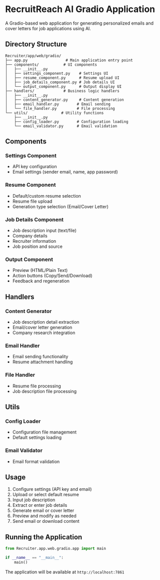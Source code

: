 # RecruitReach AI Gradio Application

A Gradio-based web application for generating personalized emails and cover letters for job applications using AI.

## Directory Structure

```
Recruiter/app/web/gradio/
├── app.py                 # Main application entry point
├── components/           # UI components
│   ├── __init__.py
│   ├── settings_component.py    # Settings UI
│   ├── resume_component.py      # Resume upload UI
│   ├── job_details_component.py # Job details UI
│   └── output_component.py      # Output display UI
├── handlers/             # Business logic handlers
│   ├── __init__.py
│   ├── content_generator.py     # Content generation
│   ├── email_handler.py        # Email sending
│   └── file_handler.py         # File processing
└── utils/               # Utility functions
    ├── __init__.py
    ├── config_loader.py        # Configuration loading
    └── email_validator.py      # Email validation
```

## Components

### Settings Component
- API key configuration
- Email settings (sender email, name, app password)

### Resume Component
- Default/custom resume selection
- Resume file upload
- Generation type selection (Email/Cover Letter)

### Job Details Component
- Job description input (text/file)
- Company details
- Recruiter information
- Job position and source

### Output Component
- Preview (HTML/Plain Text)
- Action buttons (Copy/Send/Download)
- Feedback and regeneration

## Handlers

### Content Generator
- Job description detail extraction
- Email/cover letter generation
- Company research integration

### Email Handler
- Email sending functionality
- Resume attachment handling

### File Handler
- Resume file processing
- Job description file processing

## Utils

### Config Loader
- Configuration file management
- Default settings loading

### Email Validator
- Email format validation

## Usage

1. Configure settings (API key and email)
2. Upload or select default resume
3. Input job description
4. Extract or enter job details
5. Generate email or cover letter
6. Preview and modify as needed
7. Send email or download content

## Running the Application

```python
from Recruiter.app.web.gradio.app import main

if __name__ == "__main__":
    main()
```

The application will be available at `http://localhost:7861`
